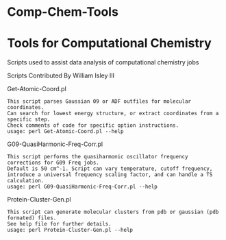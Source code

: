 # Comp-Chem-Tools
Tools for Computational Chemistry
====================

Scripts used to assist data analysis of computational chemistry jobs

Scripts Contributed By William Isley III

Get-Atomic-Coord.pl 

    This script parses Gaussian 09 or ADF outfiles for molecular coordinates.
    Can search for lowest energy structure, or extract coordinates from a specific step.
    Check comments of code for specific option instructions. 
    usage: perl Get-Atomic-Coord.pl --help
    
 
G09-QuasiHarmonic-Freq-Corr.pl

    This script performs the quasiharmonic oscillator frequency corrections for G09 Freq jobs. 
    Default is 50 cm^-1. Script can vary temperature, cutoff frequency, 
    introduce a universal frequency scaling factor, and can handle a TS calculation. 
    usage: perl G09-QuasiHarmonic-Freq-Corr.pl --help

Protein-Cluster-Gen.pl   

    This script can generate molecular clusters from pdb or gaussian (pdb formated) files. 
    See help file for further details.
    usage: perl Protein-Cluster-Gen.pl --help
